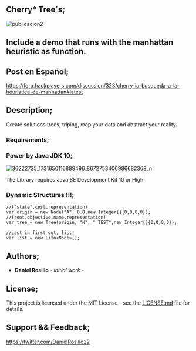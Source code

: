 ## Cherry* Tree´s;

![publicacion2](https://user-images.githubusercontent.com/23446483/42411673-633efda2-81c5-11e8-9584-a01dc240d8c2.jpg)

## Include a demo that runs with the manhattan heuristic as function.

## Post en Español;
https://foro.hackplayers.com/discussion/323/cherry-ia-busqueda-a-la-heuristica-de-manhattan#latest


## Description;

Create solutions trees, triping, map your data and abstract your reality.

### Requirements;

### Power by Java JDK 10;
![36222735_1731650116889496_8672753406986682368_n](https://user-images.githubusercontent.com/23446483/41886236-26f7ba94-78c1-11e8-963a-cae5eccb6394.jpg)

The Library requires Java SE Development Kit 10 or High

### Dynamic Structures !!!;

```
//("state",cost,representation)
var origin = new Node("A", 0.0,new Integer[]{0,0,0,0});
//(root,objective,name,representation)
var tree = new Tree(origin, "N", " TEST",new Integer[]{0,0,0,0});

//Last in first out, list!
var list = new Lifo<Node>();

```

## Authors;

* **Daniel Rosillo** - *Initial work* -

## License;

This project is licensed under the MIT License - see the [LICENSE.md](LICENSE.md) file for details.

## Support && Feedback;
https://twitter.com/DanielRosillo22
